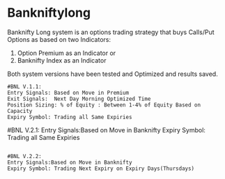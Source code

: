 # Bankniftylong
Banknifty Long system is an options trading strategy that buys Calls/Put Options as based on two Indicators: 
1. Option Premium as an Indicator or 
2. Banknifty Index as an Indicator

Both system versions have been tested and Optimized and results saved. 
~~~~~~~~~~~~~~~~~~~~~~~~~
#BNL V.1.1:
Entry Signals: Based on Move in Premium
Exit Signals:  Next Day Morning Optimized Time
Position Sizing: % of Equity : Between 1-4% of Equity Based on Capacity 
Expiry Symbol: Trading all Same Expiries

~~~~~~~~~~~~~~~~~~~~~~~~~~
#BNL V.2.1:
Entry Signals:Based on Move in Banknifty
Expiry Symbol: Trading all Same Expiries
~~~~~~~~~~~~~~~~~~~~~~~~~~

#BNL V.2.2:
Entry Signals:Based on Move in Banknifty
Expiry Symbol: Trading Next Expiry on Expiry Days(Thursdays)

~~~~~~~~~~~~~~~~~~~~~~~~~~





